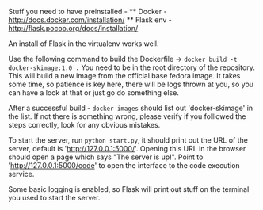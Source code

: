 Stuff you need to have preinstalled -
** Docker - http://docs.docker.com/installation/
** Flask env - http://flask.pocoo.org/docs/installation/

An install of Flask in the virtualenv works well.

Use the following command to build the Dockerfile -> `docker build -t docker-skimage:1.0 .`
You need to be in the root directory of the repository. This will build a new image from the official base fedora image.
It takes some time, so patience is key here, there will be logs thrown at you, so you can have a look at that or just go do something else.

After a successful build - `docker images` should list out 'docker-skimage' in the list. If not there is something wrong, please verify if you folllowed the steps correctly, look for any obvious mistakes.

To start the server, run `python start.py`, it should print out the URL of the server, default is 'http://127.0.0.1:5000/'.
Opening this URL in the browser should open a page which says "The server is up!".
Point to 'http://127.0.0.1:5000/code' to open the interface to the code execution service.

Some basic logging is enabled, so Flask will print out stuff on the terminal you used to start the server.

